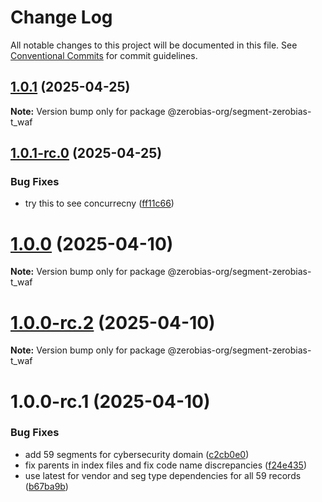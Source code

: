 # Change Log

All notable changes to this project will be documented in this file.
See [Conventional Commits](https://conventionalcommits.org) for commit guidelines.

## [1.0.1](https://github.com/zerobias-org/segment/compare/@zerobias-org/segment-zerobias-t_waf@1.0.1-rc.0...@zerobias-org/segment-zerobias-t_waf@1.0.1) (2025-04-25)

**Note:** Version bump only for package @zerobias-org/segment-zerobias-t_waf





## [1.0.1-rc.0](https://github.com/zerobias-org/segment/compare/@zerobias-org/segment-zerobias-t_waf@1.0.0...@zerobias-org/segment-zerobias-t_waf@1.0.1-rc.0) (2025-04-25)


### Bug Fixes

* try this to see concurrecny ([ff11c66](https://github.com/zerobias-org/segment/commit/ff11c66d67cb9f185098fd640d4139178d29ae22))





# [1.0.0](https://github.com/zerobias-org/segment/compare/@zerobias-org/segment-zerobias-t_waf@1.0.0-rc.2...@zerobias-org/segment-zerobias-t_waf@1.0.0) (2025-04-10)

**Note:** Version bump only for package @zerobias-org/segment-zerobias-t_waf





# [1.0.0-rc.2](https://github.com/zerobias-org/segment/compare/@zerobias-org/segment-zerobias-t_waf@1.0.0-rc.1...@zerobias-org/segment-zerobias-t_waf@1.0.0-rc.2) (2025-04-10)

**Note:** Version bump only for package @zerobias-org/segment-zerobias-t_waf





# 1.0.0-rc.1 (2025-04-10)


### Bug Fixes

* add 59 segments for cybersecurity domain ([c2cb0e0](https://github.com/zerobias-org/segment/commit/c2cb0e0c1f1eabb51d7f5a6ae6db98c1516fcdbe))
* fix parents in index files and fix code name discrepancies ([f24e435](https://github.com/zerobias-org/segment/commit/f24e4352453caaa05074cc6bb66ee8ed21a4f11d))
* use latest for vendor and seg type dependencies for all 59 records ([b67ba9b](https://github.com/zerobias-org/segment/commit/b67ba9bed7a90fad3b084161ebc603b5b35214b8))
